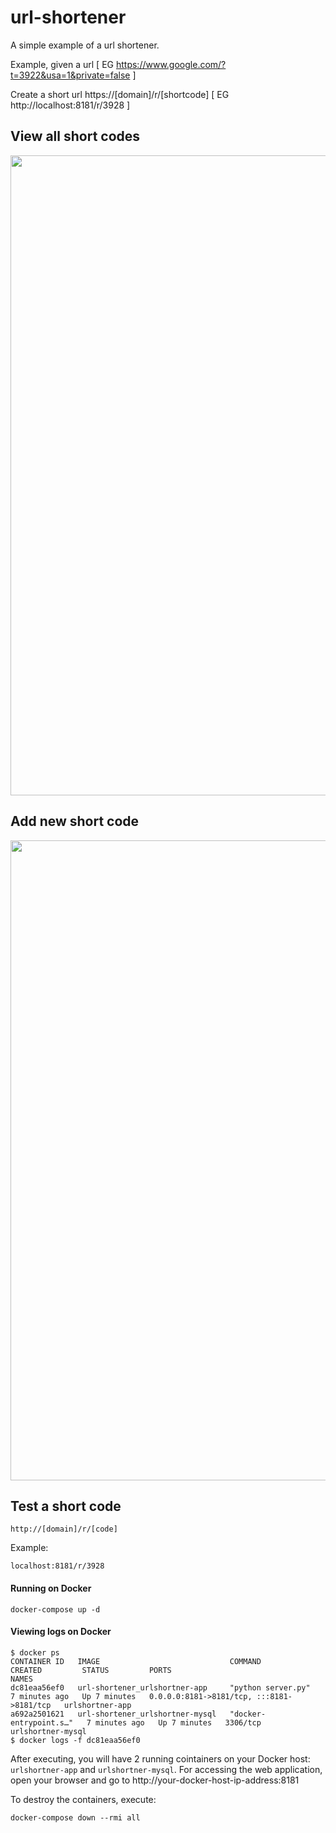 # url-shortener 

A simple example of a url shortener.  

Example, given a url [ EG https://www.google.com/?t=3922&usa=1&private=false ] 

Create a short url https://[domain]/r/[shortcode]  [ EG http://localhost:8181/r/3928 ]


## View all short codes 
<img src="https://i.imgur.com/nnp6yJT.png" width="1024"/>



## Add new short code 
<img src="https://i.imgur.com/gVAzyol.png" width="1024"/>

## Test a short code 
```
http://[domain]/r/[code]
```
Example: 
```
localhost:8181/r/3928
```




#### Running on Docker

```
docker-compose up -d

```


#### Viewing logs on Docker

```
$ docker ps
CONTAINER ID   IMAGE                             COMMAND                  CREATED         STATUS         PORTS                                       NAMES
dc81eaa56ef0   url-shortener_urlshortner-app     "python server.py"       7 minutes ago   Up 7 minutes   0.0.0.0:8181->8181/tcp, :::8181->8181/tcp   urlshortner-app
a692a2501621   url-shortener_urlshortner-mysql   "docker-entrypoint.s…"   7 minutes ago   Up 7 minutes   3306/tcp                                    urlshortner-mysql
$ docker logs -f dc81eaa56ef0 

```


After executing, you will have 2 running cointainers on your Docker host: `urlshortner-app` and `urlshortner-mysql`. For accessing the web application, open your browser and go to http://your-docker-host-ip-address:8181

To destroy the containers, execute:

```
docker-compose down --rmi all
```
